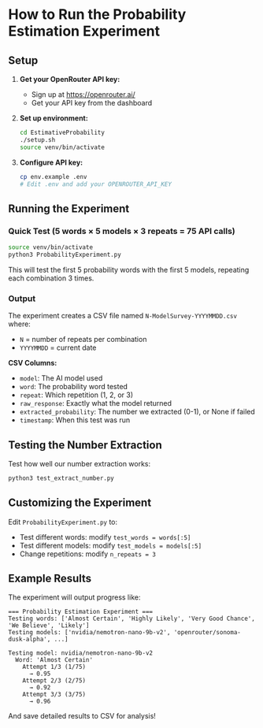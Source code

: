 # How to Run the Probability Estimation Experiment

## Setup

1. **Get your OpenRouter API key:**
   - Sign up at https://openrouter.ai/
   - Get your API key from the dashboard

2. **Set up environment:**
   ```bash
   cd EstimativeProbability
   ./setup.sh
   source venv/bin/activate
   ```

3. **Configure API key:**
   ```bash
   cp env.example .env
   # Edit .env and add your OPENROUTER_API_KEY
   ```

## Running the Experiment

### Quick Test (5 words × 5 models × 3 repeats = 75 API calls)
```bash
source venv/bin/activate
python3 ProbabilityExperiment.py
```

This will test the first 5 probability words with the first 5 models, repeating each combination 3 times.

### Output

The experiment creates a CSV file named `N-ModelSurvey-YYYYMMDD.csv` where:
- `N` = number of repeats per combination
- `YYYYMMDD` = current date

**CSV Columns:**
- `model`: The AI model used
- `word`: The probability word tested  
- `repeat`: Which repetition (1, 2, or 3)
- `raw_response`: Exactly what the model returned
- `extracted_probability`: The number we extracted (0-1), or None if failed
- `timestamp`: When this test was run

## Testing the Number Extraction

Test how well our number extraction works:
```bash
python3 test_extract_number.py
```

## Customizing the Experiment

Edit `ProbabilityExperiment.py` to:
- Test different words: modify `test_words = words[:5]`
- Test different models: modify `test_models = models[:5]`  
- Change repetitions: modify `n_repeats = 3`

## Example Results

The experiment will output progress like:
```
=== Probability Estimation Experiment ===
Testing words: ['Almost Certain', 'Highly Likely', 'Very Good Chance', 'We Believe', 'Likely']
Testing models: ['nvidia/nemotron-nano-9b-v2', 'openrouter/sonoma-dusk-alpha', ...]

Testing model: nvidia/nemotron-nano-9b-v2
  Word: 'Almost Certain'
    Attempt 1/3 (1/75)
      → 0.95
    Attempt 2/3 (2/75) 
      → 0.92
    Attempt 3/3 (3/75)
      → 0.96
```

And save detailed results to CSV for analysis!
